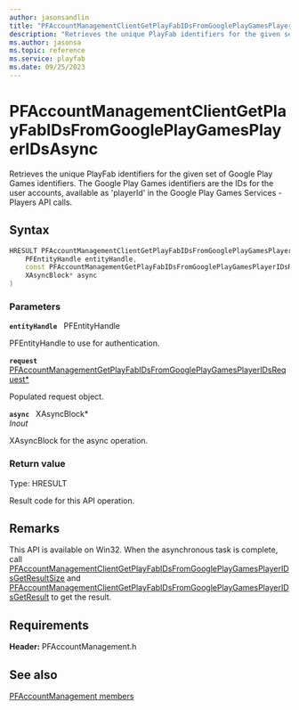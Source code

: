 ```yaml
---
author: jasonsandlin
title: "PFAccountManagementClientGetPlayFabIDsFromGooglePlayGamesPlayerIDsAsync"
description: "Retrieves the unique PlayFab identifiers for the given set of Google Play Games identifiers. The Google Play Games identifiers are the IDs for the user accounts, available as 'playerId' in the Google Play Games Services - Players API calls."
ms.author: jasonsa
ms.topic: reference
ms.service: playfab
ms.date: 09/25/2023
---
```


# PFAccountManagementClientGetPlayFabIDsFromGooglePlayGamesPlayerIDsAsync  

Retrieves the unique PlayFab identifiers for the given set of Google Play Games identifiers. The Google Play Games identifiers are the IDs for the user accounts, available as 'playerId' in the Google Play Games Services - Players API calls.  

## Syntax  
  
```cpp
HRESULT PFAccountManagementClientGetPlayFabIDsFromGooglePlayGamesPlayerIDsAsync(  
    PFEntityHandle entityHandle,  
    const PFAccountManagementGetPlayFabIDsFromGooglePlayGamesPlayerIDsRequest* request,  
    XAsyncBlock* async  
)  
```  
  
### Parameters  
  
**`entityHandle`** &nbsp; PFEntityHandle  
  
PFEntityHandle to use for authentication.  
  
**`request`** &nbsp; [PFAccountManagementGetPlayFabIDsFromGooglePlayGamesPlayerIDsRequest*](../../pfaccountmanagementtypes/structs/pfaccountmanagementgetplayfabidsfromgoogleplaygamesplayeridsrequest.md)  
  
Populated request object.  
  
**`async`** &nbsp; XAsyncBlock*  
*_Inout_*  
  
XAsyncBlock for the async operation.  
  
  
### Return value
Type: HRESULT
  
Result code for this API operation.
  
## Remarks  
  
This API is available on Win32. When the asynchronous task is complete, call [PFAccountManagementClientGetPlayFabIDsFromGooglePlayGamesPlayerIDsGetResultSize](pfaccountmanagementclientgetplayfabidsfromgoogleplaygamesplayeridsgetresultsize.md) and [PFAccountManagementClientGetPlayFabIDsFromGooglePlayGamesPlayerIDsGetResult](pfaccountmanagementclientgetplayfabidsfromgoogleplaygamesplayeridsgetresult.md) to get the result.
  
## Requirements  
  
**Header:** PFAccountManagement.h
  
## See also  
[PFAccountManagement members](../pfaccountmanagement_members.md)  

  
  
